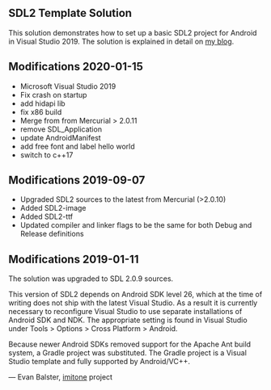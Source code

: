SDL2 Template Solution
----------------------

This solution demonstrates how to set up a basic SDL2 project for Android in Visual Studio 2019. The solution is explained in detail on [my blog](http://trederia.blogspot.com/2017/03/building-sdl2-for-android-with-visual.html).

## Modifications 2020-01-15

- Microsoft Visual Studio 2019
- Fix crash on startup
- add hidapi lib
- fix x86 build
- Merge from from Mercurial > 2.0.11
- remove SDL_Application
- update AndroidManifest
- add free font and label hello world
- switch to c++17

## Modifications 2019-09-07

- Upgraded SDL2 sources to the latest from Mercurial (>2.0.10)
- Added SDL2-image
- Added SDL2-ttf
- Updated compiler and linker flags to be the same for both Debug and Release definitions

## Modifications 2019-01-11

The solution was upgraded to SDL 2.0.9 sources.

This version of SDL2 depends on Android SDK level 26, which at the time of writing does not ship with the latest Visual Studio.  As a result it is currently necessary to reconfigure Visual Studio to use separate installations of Android SDK and NDK.  The appropriate setting is found in Visual Studio under Tools > Options > Cross Platform > Android.

Because newer Android SDKs removed support for the Apache Ant build system, a Gradle project was substituted.  The Gradle project is a Visual Studio template and fully supported by Android/VC++.

— Evan Balster, [imitone](https://imitone.com) project
